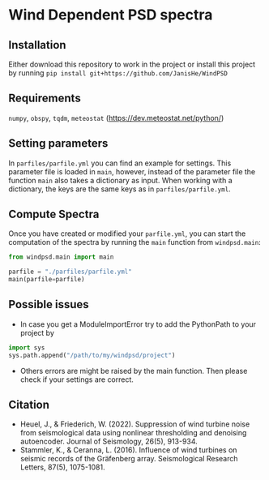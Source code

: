 # Wind Dependent PSD spectra

## Installation
Either download this repository to work in the project or install this project by running
`pip install git+https://github.com/JanisHe/WindPSD`

## Requirements
`numpy`, `obspy`, `tqdm`, `meteostat` (https://dev.meteostat.net/python/)

## Setting parameters
In `parfiles/parfile.yml` you can find an example for settings. This parameter file is loaded
in `main`, however, instead of the parameter file the function `main` also takes a dictionary
as input. When working with a dictionary, the keys are the same keys as in `parfiles/parfile.yml`.

## Compute Spectra
Once you have created or modified your `parfile.yml`, you can start the computation of the
spectra by running the `main` function from `windpsd.main`:
```python
from windpsd.main import main

parfile = "./parfiles/parfile.yml"
main(parfile=parfile)
```

## Possible issues
- In case you get a ModuleImportError try to add the PythonPath to your project by
```python
import sys
sys.path.append("/path/to/my/windpsd/project")
```
- Others errors are might be raised by the main function. Then please check if your settings are correct.

## Citation
- Heuel, J., & Friederich, W. (2022). Suppression of wind turbine noise from seismological data using nonlinear thresholding and denoising autoencoder. Journal of Seismology, 26(5), 913-934.
- Stammler, K., & Ceranna, L. (2016). Influence of wind turbines on seismic records of the Gräfenberg array. Seismological Research Letters, 87(5), 1075-1081.
